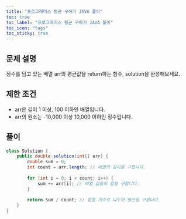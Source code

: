 ```yaml
---
title: "프로그래머스 평균 구하기 JAVA 풀이"
toc: true
toc_label: "프로그래머스 평균 구하기 JAVA 풀이"
toc_icon: "tags"
toc_sticky: true
---
```

## 문제 설명
정수를 담고 있는 배열 arr의 평균값을 return하는 함수, solution을 완성해보세요.

## 제한 조건
- arr은 길이 1 이상, 100 이하인 배열입니다.
- arr의 원소는 -10,000 이상 10,000 이하인 정수입니다.

## 풀이
```java
class Solution {
    public double solution(int[] arr) {
        double sum = 0;
        int count = arr.length; // 배열의 길이를 구합니다.
        
        for (int i = 0; i < count; i++) {
            sum += arr[i]; // 배열 값들의 합을 구합니다.
        }
        
        return sum / count; // 합을 개수로 나누어 평균을 구합니다.
    }
}
```
